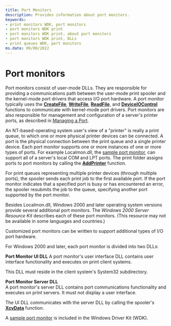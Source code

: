 ```yaml
---
title: Port Monitors
description: Provides information about port monitors.
keywords:
- print monitors WDK, port monitors
- port monitors WDK print
- port monitors WDK print, about port monitors
- port monitors WDK print, DLLs
- print queues WDK, port monitors
ms.date: 09/08/2022
---
```


# Port monitors

Port monitors consist of user-mode DLLs. They are responsible for providing a communications path between the user-mode print spooler and the kernel-mode port drivers that access I/O port hardware. A port monitor typically uses the [**CreateFile**](/windows/win32/api/fileapi/nf-fileapi-createfilea), [**WriteFile**](/windows/win32/api/fileapi/nf-fileapi-writefile), [**ReadFile**](/windows/win32/api/fileapi/nf-fileapi-readfile), and [**DeviceIOControl**](/windows/win32/api/ioapiset/nf-ioapiset-deviceiocontrol) functions to communicate with kernel-mode port drivers. Port monitors are also responsible for management and configuration of a server's printer ports, as described in [Managing a Port](managing-a-port.md).

An NT-based-operating system user's view of a "printer" is really a print queue, to which one or more physical printer devices can be connected. A port is the physical connection between the print queue and a single printer device. Each port monitor supports one or more instances of one or more types of ports. For example Localmon.dll, the [sample port monitor](sample-port-monitor.md), can support all of a server's local COM and LPT ports. The print folder assigns ports to port monitors by calling the [**AddPrinter**](/windows/win32/printdocs/addprinter) function.

For print queues representing multiple printer devices (through multiple ports), the spooler sends each print job to the first available port. If the port monitor indicates that a specified port is busy or has encountered an error, the spooler resubmits the job to the queue, specifying another port supported by the port monitor.

Besides Localmon.dll, Windows 2000 and later operating system versions provide several additional port monitors. The *Windows 2000 Server Resource Kit* describes each of these port monitors. (This resource may not be available in some languages and countries.)

Customized port monitors can be written to support additional types of I/O port hardware.

For Windows 2000 and later, each port monitor is divided into two DLLs:

**Port Monitor UI DLL**
A port monitor's user interface DLL contains user interface functionality and executes on print client systems.

This DLL must reside in the client system's System32 subdirectory.

**Port Monitor Server DLL**  
A port monitor's server DLL contains port communications functionality and executes on print servers. It must not display a user interface.

The UI DLL communicates with the server DLL by calling the spooler's [**XcvData**](/previous-versions/ff564255(v=vs.85)) function.

A [sample port monitor](sample-port-monitor.md) is included in the Windows Driver Kit (WDK).
